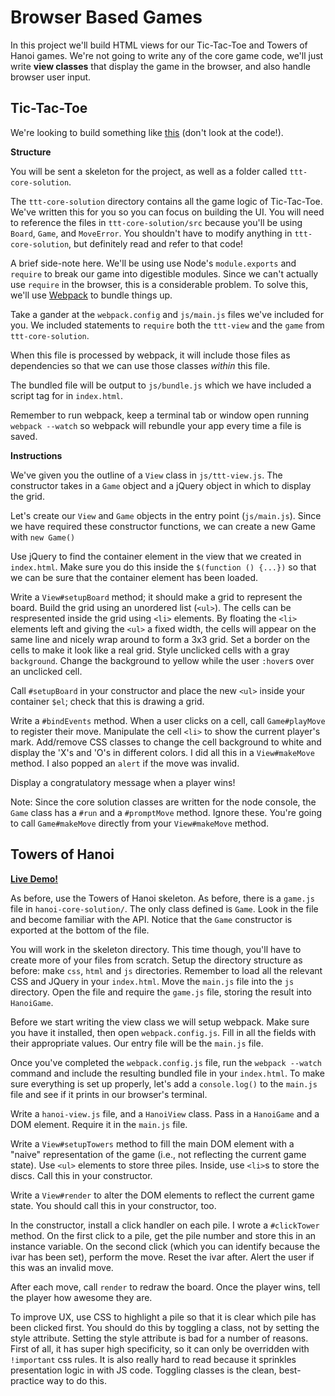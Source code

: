 # Browser Based Games

In this project we'll build HTML views for our Tic-Tac-Toe and Towers
of Hanoi games. We're not going to write any of the core game code,
we'll just write **view classes** that display the game in the
browser, and also handle browser user input.

## Tic-Tac-Toe

We're looking to build something like [this][ttt-demo] (don't look at
the code!).

[ttt-demo]: http://appacademy.github.io/ttt.js/solution/index.html

**Structure**

You will be sent a skeleton for the project, as well as a folder called `ttt-core-solution`.

The `ttt-core-solution` directory contains all the game logic of
Tic-Tac-Toe. We've written this for you so you can focus on building the
UI. You will need to reference the files in `ttt-core-solution/src`
because you'll be using `Board`, `Game`, and `MoveError`. You shouldn't
have to modify anything in `ttt-core-solution`, but definitely read and 
refer to that code!

A brief side-note here. We'll be using use Node's `module.exports` and 
`require` to break our game into digestible modules. Since we can't actually use `require` in the
browser, this is a considerable problem. To solve this, we'll use 
[Webpack][webpack] to bundle things up. 

Take a gander at the `webpack.config` and `js/main.js` files we've included for you.
We included statements to `require` both the `ttt-view` and the `game` from 
`ttt-core-solution`.

When this file is processed by webpack, it will include those files as
dependencies so that we can use those classes _within_ this file.

The bundled file will be output to `js/bundle.js` which we have included a
script tag for in `index.html`.

Remember to run webpack, keep a terminal tab or window open running `webpack
--watch` so webpack will rebundle your app every time a file is saved.


[webpack]: https://webpack.github.io/

**Instructions**

We've given you the outline of a `View` class in `js/ttt-view.js`.
The constructor takes in a `Game` object and a jQuery object in
which to display the grid.

Let's create our `View` and `Game` objects in the entry point (`js/main.js`).
Since we have required these constructor functions, we can create a new Game
with `new Game()`

Use jQuery to find the container element in the view that we created in
`index.html`. Make sure you do this inside the `$(function () {...})` so that we
can be sure that the container element has been loaded.

Write a `View#setupBoard` method; it should make a grid to represent the
board. Build the grid using an unordered list (`<ul>`). The cells can
be respresented inside the grid using `<li>` elements. By floating the
`<li>` elements left and giving the `<ul>` a fixed width, the cells
will appear on the same line and nicely wrap around to form a 3x3 grid.
Set a border on the cells to make it look like a real grid. Style
unclicked cells with a gray `background`. Change the background to
yellow while the user `:hover`s over an unclicked cell.

Call `#setupBoard` in your constructor and place the new `<ul>` inside
your container `$el`; check that this is drawing a grid.

Write a `#bindEvents` method. When a user clicks on a cell, call
`Game#playMove` to register their move. Manipulate the cell `<li>`
to show the current player's mark. Add/remove CSS classes to change
the cell background to white and display the 'X's and 'O's in different
colors. I did all this in a `View#makeMove` method. I also popped an
`alert` if the move was invalid.

Display a congratulatory message when a player wins!

Note: Since the core solution classes are written for the node console,
the `Game` class has a `#run` and a `#promptMove` method. Ignore
these. You're going to call `Game#makeMove` directly from your
`View#makeMove` method.

## Towers of Hanoi

**[Live Demo!](http://appacademy.github.io/hanoi.js/solution/index.html)**

As before, use the Towers of Hanoi skeleton. As before, there is a `game.js` 
file in `hanoi-core-solution/`. The only class defined is `Game`. Look in 
the file and become familiar with the API. Notice that the `Game` 
constructor is exported at the bottom of the file.

You will work in the skeleton directory. This time though, you'll have to 
create more of your files from scratch. Setup the directory structure as 
before: make `css`, `html` and `js` directories. Remember to load all the 
relevant CSS and JQuery in your `index.html`. Move the `main.js` file into
the `js` directory. Open the file and require the `game.js` file, storing 
the result into `HanoiGame`.

Before we start writing the view class we will setup webpack. Make sure
you have it installed, then open `webpack.config.js`. Fill in all the
fields with their appropriate values. Our entry file will be the `main.js`
file.

Once you've completed the `webpack.config.js` file, run the 
`webpack --watch` command and include the resulting bundled file in your
`index.html`. To make sure everything is set up properly, let's add a
`console.log()` to the `main.js` file and see if it prints in our
browser's terminal.

Write a `hanoi-view.js` file, and a `HanoiView` class. Pass in a
`HanoiGame` and a DOM element. Require it in the `main.js` file.

Write a `View#setupTowers` method to fill the main DOM element
with a "naive" representation of the game (i.e., not reflecting the
current game state). Use `<ul>` elements to store three piles.
Inside, use `<li>`s to store the discs. Call this in your constructor.

Write a `View#render` to alter the DOM elements to reflect the
current game state. You should call this in your constructor, too.

In the constructor, install a click handler on each pile. I wrote a
`#clickTower` method. On the first click to a pile, get the pile number
and store this in an instance variable. On the second click (which you
can identify because the ivar has been set), perform the move. Reset the
ivar after. Alert the user if this was an invalid move.

After each move, call `render` to redraw the board. Once the player
wins, tell the player how awesome they are.

To improve UX, use CSS to highlight a pile so that it is clear which
pile has been clicked first. You should do this by toggling a class, not
by setting the style attribute. Setting the style attribute is bad for a
number of reasons. First of all, it has super high specificity, so it
can only be overridden with `!important` css rules. It is also really
hard to read because it sprinkles presentation logic in with JS code.
Toggling classes is the clean, best-practice way to do this.
